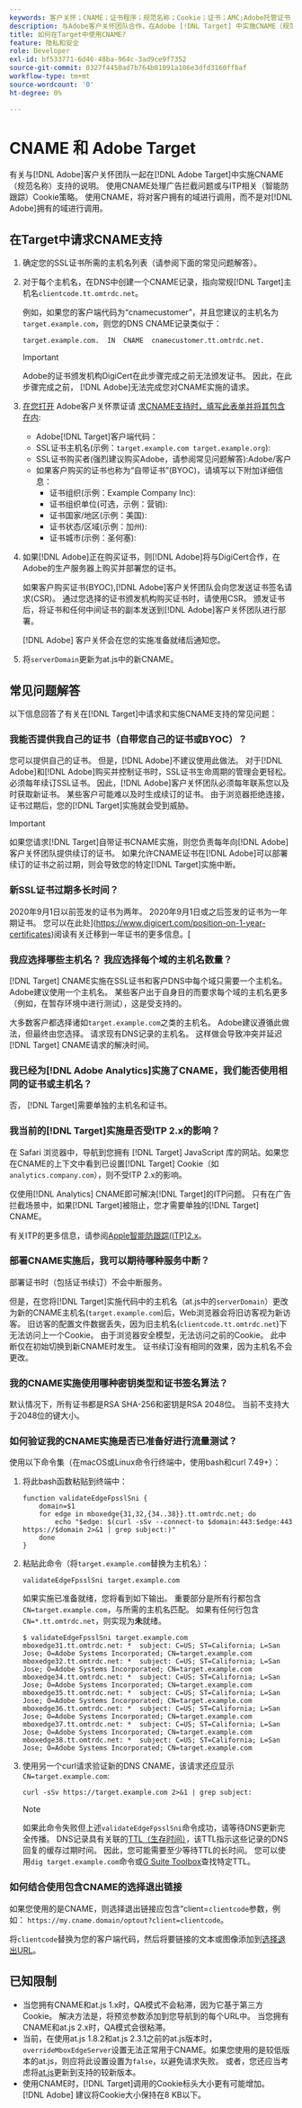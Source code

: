```yaml
---
keywords: 客户关怀；CNAME；证书程序；规范名称；Cookie；证书；AMC;Adobe托管证书；Digicert；域控制验证；DCV
description: 与Adobe客户关怀团队合作，在Adobe [!DNL Target] 中实施CNAME（规范名称）支持，以处理广告阻止问题或与ITP相关的Cookie策略。
title: 如何在Target中使用CNAME?
feature: 隐私和安全
role: Developer
exl-id: bf533771-6d46-48ba-964c-3ad9ce9f7352
source-git-commit: 0327f4450ad7b764b01091a106e3dfd3160ffbaf
workflow-type: tm+mt
source-wordcount: '0'
ht-degree: 0%

---
```


# CNAME 和 Adobe Target

有关与[!DNL Adobe]客户关怀团队一起在[!DNL Adobe Target]中实施CNAME（规范名称）支持的说明。 使用CNAME处理广告拦截问题或与ITP相关（智能防跟踪）Cookie策略。 使用CNAME，将对客户拥有的域进行调用，而不是对[!DNL Adobe]拥有的域进行调用。

## 在Target中请求CNAME支持

1. 确定您的SSL证书所需的主机名列表（请参阅下面的常见问题解答）。

1. 对于每个主机名，在DNS中创建一个CNAME记录，指向常规[!DNL Target]主机名`clientcode.tt.omtrdc.net`。

   例如，如果您的客户端代码为“cnamecustomer”，并且您建议的主机名为`target.example.com`，则您的DNS CNAME记录类似于：

   ```
   target.example.com.  IN  CNAME  cnamecustomer.tt.omtrdc.net.
   ```

   >[!IMPORTANT]
   >
   >Adobe的证书颁发机构DigiCert在此步骤完成之前无法颁发证书。 因此，在此步骤完成之前， [!DNL Adobe]无法完成您对CNAME实施的请求。

1. [在您打开](/help/assets/FPC_Request_Form.xlsx) Adobe客户关怀票证请 [求CNAME支持时，填写此表单并将其包含在内](/help/cmp-resources-and-contact-information.md#reference_ACA3391A00EF467B87930A450050077C):

   * Adobe[!DNL Target]客户端代码：
   * SSL证书主机名(示例：`target.example.com target.example.org`):
   * SSL证书购买者(强烈建议购买Adobe，请参阅常见问题解答):Adobe/客户
   * 如果客户购买的证书也称为“自带证书”(BYOC)，请填写以下附加详细信息：
      * 证书组织(示例：Example Company Inc):
      * 证书组织单位(可选，示例：营销):
      * 证书国家/地区(示例：美国):
      * 证书状态/区域(示例：加州):
      * 证书城市(示例：圣何塞):

1. 如果[!DNL Adobe]正在购买证书，则[!DNL Adobe]将与DigiCert合作，在Adobe的生产服务器上购买并部署您的证书。

   如果客户购买证书(BYOC),[!DNL Adobe]客户关怀团队会向您发送证书签名请求(CSR)。 通过您选择的证书颁发机构购买证书时，请使用CSR。 颁发证书后，将证书和任何中间证书的副本发送到[!DNL Adobe]客户关怀团队进行部署。

   [!DNL Adobe] 客户关怀会在您的实施准备就绪后通知您。

1. 将`serverDomain`更新为at.js中的新CNAME。

## 常见问题解答

以下信息回答了有关在[!DNL Target]中请求和实施CNAME支持的常见问题：

### 我能否提供我自己的证书（自带您自己的证书或BYOC）？

您可以提供自己的证书。 但是，[!DNL Adobe]不建议使用此做法。 对于[!DNL Adobe]和[!DNL Adobe]购买并控制证书时，SSL证书生命周期的管理会更轻松。 必须每年续订SSL证书。 因此，[!DNL Adobe]客户关怀团队必须每年联系您以及时获取新证书。 某些客户可能难以及时生成续订的证书。 由于浏览器拒绝连接，证书过期后，您的[!DNL Target]实施就会受到威胁。

>[!IMPORTANT]
>
>如果您请求[!DNL Target]自带证书CNAME实施，则您负责每年向[!DNL Adobe]客户关怀团队提供续订的证书。 如果允许CNAME证书在[!DNL Adobe]可以部署续订的证书之前过期，则会导致您的特定[!DNL Target]实施中断。

### 新SSL证书过期多长时间？

2020年9月1日以前签发的证书为两年。 2020年9月1日或之后签发的证书为一年期证书。 您可以在此处](https://www.digicert.com/position-on-1-year-certificates)阅读有关迁移到一年证书的更多信息。[

### 我应选择哪些主机名？ 我应选择每个域的主机名数量？

[!DNL Target] CNAME实施在SSL证书和客户DNS中每个域只需要一个主机名。Adobe建议使用一个主机名。 某些客户出于自身目的而要求每个域的主机名更多（例如，在暂存环境中进行测试），这是受支持的。

大多数客户都选择诸如`target.example.com`之类的主机名。 Adobe建议遵循此做法，但最终由您选择。 请求现有DNS记录的主机名。 这样做会导致冲突并延迟[!DNL Target] CNAME请求的解决时间。

### 我已经为[!DNL Adobe Analytics]实施了CNAME，我们能否使用相同的证书或主机名？

否， [!DNL Target]需要单独的主机名和证书。

### 我当前的[!DNL Target]实施是否受ITP 2.x的影响？

在 Safari 浏览器中，导航到您拥有 [!DNL Target] JavaScript 库的网站。如果您在CNAME的上下文中看到已设置[!DNL Target] Cookie（如`analytics.company.com`），则不受ITP 2.x的影响。

仅使用[!DNL Analytics] CNAME即可解决[!DNL Target]的ITP问题。 只有在广告拦截场景中，如果[!DNL Target]被阻止，您才需要单独的[!DNL Target] CNAME。

有关ITP的更多信息，请参阅[Apple智能防跟踪(ITP)2.x](/help/c-implementing-target/c-considerations-before-you-implement-target/c-privacy/apple-itp-2x.md)。

### 部署CNAME实施后，我可以期待哪种服务中断？

部署证书时（包括证书续订）不会中断服务。

但是，在您将[!DNL Target]实施代码中的主机名（at.js中的`serverDomain`）更改为新的CNAME主机名(`target.example.com`)后，Web浏览器会将旧访客视为新访客。 旧访客的配置文件数据丢失，因为旧主机名(`clientcode.tt.omtrdc.net`)下无法访问上一个Cookie。 由于浏览器安全模型，无法访问之前的Cookie。 此中断仅在初始切换到新CNAME时发生。 证书续订没有相同的效果，因为主机名不会更改。

### 我的CNAME实施使用哪种密钥类型和证书签名算法？

默认情况下，所有证书都是RSA SHA-256和密钥是RSA 2048位。 当前不支持大于2048位的键大小。

### 如何验证我的CNAME实施是否已准备好进行流量测试？

使用以下命令集（在macOS或Linux命令行终端中，使用bash和curl 7.49+）：

1. 将此bash函数粘贴到终端中：

   ```
   function validateEdgeFpsslSni {
       domain=$1
       for edge in mboxedge{31,32,{34..38}}.tt.omtrdc.net; do
           echo "$edge: $(curl -sSv --connect-to $domain:443:$edge:443 https://$domain 2>&1 | grep subject:)"
       done
   }
   ```

1. 粘贴此命令（将`target.example.com`替换为主机名）：

   ```
   validateEdgeFpsslSni target.example.com
   ```

   如果实施已准备就绪，您将看到如下输出。 重要部分是所有行都包含`CN=target.example.com`，与所需的主机名匹配。 如果有任何行包含`CN=*.tt.omtrdc.net`，则实现为&#x200B;**未**&#x200B;就绪。

   ```
   $ validateEdgeFpsslSni target.example.com
   mboxedge31.tt.omtrdc.net: *  subject: C=US; ST=California; L=San Jose; O=Adobe Systems Incorporated; CN=target.example.com
   mboxedge32.tt.omtrdc.net: *  subject: C=US; ST=California; L=San Jose; O=Adobe Systems Incorporated; CN=target.example.com
   mboxedge34.tt.omtrdc.net: *  subject: C=US; ST=California; L=San Jose; O=Adobe Systems Incorporated; CN=target.example.com
   mboxedge35.tt.omtrdc.net: *  subject: C=US; ST=California; L=San Jose; O=Adobe Systems Incorporated; CN=target.example.com
   mboxedge36.tt.omtrdc.net: *  subject: C=US; ST=California; L=San Jose; O=Adobe Systems Incorporated; CN=target.example.com
   mboxedge37.tt.omtrdc.net: *  subject: C=US; ST=California; L=San Jose; O=Adobe Systems Incorporated; CN=target.example.com
   mboxedge38.tt.omtrdc.net: *  subject: C=US; ST=California; L=San Jose; O=Adobe Systems Incorporated; CN=target.example.com
   ```

1. 使用另一个curl请求验证新的DNS CNAME，该请求还应显示`CN=target.example.com`:

   ```
   curl -sSv https://target.example.com 2>&1 | grep subject:
   ```

   >[!NOTE]
   >
   >如果此命令失败但上述`validateEdgeFpsslSni`命令成功，请等待DNS更新完全传播。 DNS记录具有关联的[TTL（生存时间）](https://en.wikipedia.org/wiki/Time_to_live#DNS_records)，该TTL指示这些记录的DNS回复的缓存过期时间。 因此，您可能需要至少等待TTL的长时间。 您可以使用`dig target.example.com`命令或[G Suite Toolbox](https://toolbox.googleapps.com/apps/dig/#CNAME)查找特定TTL。

### 如何结合使用包含CNAME的选择退出链接

如果您使用的是CNAME，则选择退出链接应包含“client=`clientcode`参数，例如：
`https://my.cname.domain/optout?client=clientcode`。

将`clientcode`替换为您的客户端代码，然后将要链接的文本或图像添加到[选择退出URL](/help/c-implementing-target/c-considerations-before-you-implement-target/c-privacy/privacy.md#reference_E7A62B7B99C94B3A806CB262D16E27FC)。

## 已知限制

* 当您拥有CNAME和at.js 1.x时，QA模式不会粘滞，因为它基于第三方Cookie。 解决方法是，将预览参数添加到您导航到的每个URL中。 当您拥有CNAME和at.js 2.x时，QA模式会很粘滞。
* 当前，在使用at.js 1.8.2和at.js 2.3.1之前的at.js版本时，`overrideMboxEdgeServer`设置无法正常用于CNAME。如果您使用的是较低版本的at.js，则应将此设置设置为`false`，以避免请求失败。 或者，您还应当考虑将[at.js](/help/c-implementing-target/c-implementing-target-for-client-side-web/target-atjs-versions.md)更新到支持的较新版本。
* 使用CNAME时，[!DNL Target]调用的Cookie标头大小更有可能增加。 [!DNL Adobe] 建议将Cookie大小保持在8 KB以下。
